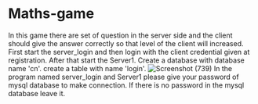 # Maths-game
In this game there are set of question in the server side and the client should give the answer correctly so that level of the client will increased.
First start the server_login and then login with the client credential given at registration.
After that start the Server1.
Create a database with database name 'cn'.
create a table with name 'login'.
![Screenshot (739)](https://user-images.githubusercontent.com/116795679/210202827-c002c4b1-c352-42d0-8f10-3a747e3e64bd.png)
In the program named server_login and Server1 please give your password of mysql database to make connection. If there is no password in the mysql database leave it.
 
